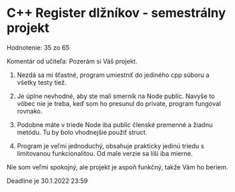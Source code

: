 # C++ Register dlžníkov - semestrálny projekt

Hodnotenie: 35 zo 65

Komentár od učiteľa:
Pozerám si Váš projekt. 

1) Nezdá sa mi šťastné, program umiestniť do jediného cpp súboru a všetky testy tiež. 

2) Je úplne nevhodné, aby ste mali smerník na Node public. Navyše to vôbec nie je treba, keď  som ho presunul do private, program fungoval rovnako. 

3) Podobne máte v triede Node iba public členské premenné a žiadnu metódu. Tu by bolo vhodnejšie použiť struct.

4) Program je veľmi jednoduchý, obsahuje prakticky jedinú triedu s limitovanou funkcionalitou. Od male verzie sa líši iba mierne. 

Nie som veľmi spokojný, ale projekt je aspoň funkčný, takže Vám ho beriem. 

Deadline je 30.1.2022 23:59
